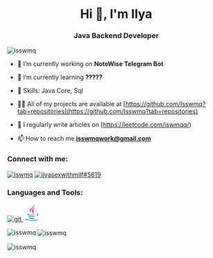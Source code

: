 <h1 align="center">Hi 👋, I'm Ilya</h1>
<h3 align="center">Java Backend Developer</h3>

<p align="left"> <img src="https://komarev.com/ghpvc/?username=isswmq&label=Profile%20views&color=0e75b6&style=flat" alt="isswmq" /> </p>

- 🔭 I’m currently working on **NoteWise Telegram Bot**

- 🌱 I’m currently learning **?????**

- 💪 Skills: Java Core, Sql

- 👨‍💻 All of my projects are available at [https://github.com/Isswmq?tab=repositories](https://github.com/Isswmq?tab=repositories)

- 📝 I regularly write articles on [https://leetcode.com/iswmqq/)

- 📫 How to reach me **isswmqwork@gmail.com**

<h3 align="left">Connect with me:</h3>
<p align="left">
<a href="https://www.youtube.com/@iswmq420" target="blank"><img align="center" src="https://raw.githubusercontent.com/rahuldkjain/github-profile-readme-generator/master/src/images/icons/Social/youtube.svg" alt="iswmq" height="30" width="40" /></a>
<a href="https://discord.gg/ilyasexwithmilf#5619" target="blank"><img align="center" src="https://raw.githubusercontent.com/rahuldkjain/github-profile-readme-generator/master/src/images/icons/Social/discord.svg" alt="ilyasexwithmilf#5619" height="30" width="40" /></a>
</p>

<h3 align="left">Languages and Tools:</h3>
<p align="left"> <a href="https://git-scm.com/" target="_blank" rel="noreferrer"> <img src="https://www.vectorlogo.zone/logos/git-scm/git-scm-icon.svg" alt="git" width="40" height="40"/> </a> <a href="https://www.java.com" target="_blank" rel="noreferrer"> <img src="https://raw.githubusercontent.com/devicons/devicon/master/icons/java/java-original.svg" alt="java" width="40" height="40"/> </a> </p>

<p><img align="left" src="https://github-readme-stats.vercel.app/api/top-langs?username=isswmq&show_icons=true&locale=en&layout=compact" alt="isswmq" /></p>

<p>&nbsp;<img align="center" src="https://github-readme-stats.vercel.app/api?username=isswmq&show_icons=true&locale=en" alt="isswmq" /></p>

<p><img align="center" src="https://github-readme-streak-stats.herokuapp.com/?user=isswmq&" alt="isswmq" /></p>
